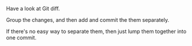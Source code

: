 Have a look at Git diff.

Group the changes, and then add and commit the them separately.

If there's no easy way to separate them, then just lump them together into one commit. 